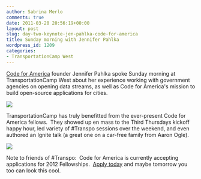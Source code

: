 ```yaml
---
author: Sabrina Merlo
comments: true
date: 2011-03-20 20:56:19+00:00
layout: post
slug: day-two-keynote-jen-pahlka-code-for-america
title: Sunday morning with Jennifer Pahlka
wordpress_id: 1209
categories:
- TransportationCamp West
---
```


[Code for America](http://codeforamerica.org) founder Jennifer Pahlka spoke Sunday morning at TransportationCamp West about her experience working with government agencies on opening data streams, as well as Code for America's mission to build open-source applications for cities.

[![](http://transportationcamp.org/wp-content/uploads/2011/03/IMG_3594-1024x768.jpg)](http://transportationcamp.org/wp-content/uploads/2011/03/IMG_3594.jpg)

TransportationCamp has truly benefitted from the ever-present Code for America fellows.  They showed up en mass to the Third Thursdays kickoff happy hour, led variety of #Transpo sessions over the weekend, and even authored an Ignite talk (a great one on a car-free family from Aaron Ogle).

[![](http://transportationcamp.org/wp-content/uploads/2011/03/IMG_3575-1024x768.jpg)](http://transportationcamp.org/wp-content/uploads/2011/03/IMG_3575.jpg)

Note to friends of #Transpo:  Code for America is currently accepting applications for 2012 Fellowships.  [Apply today](http://codeforamerica.org/fellows/) and maybe tomorrow you too can look this cool.
